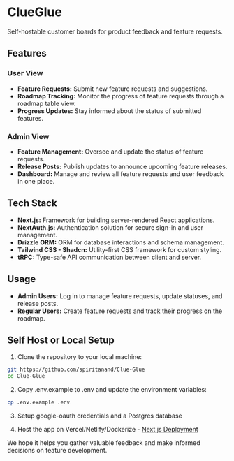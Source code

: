 # ClueGlue

Self-hostable customer boards for product feedback and feature requests.

## Features

### User View

- **Feature Requests:** Submit new feature requests and suggestions.
- **Roadmap Tracking:** Monitor the progress of feature requests through a roadmap table view.
- **Progress Updates:** Stay informed about the status of submitted features.

### Admin View

- **Feature Management:** Oversee and update the status of feature requests.
- **Release Posts:** Publish updates to announce upcoming feature releases.
- **Dashboard:** Manage and review all feature requests and user feedback in one place.

## Tech Stack

- **Next.js:** Framework for building server-rendered React applications.
- **NextAuth.js:** Authentication solution for secure sign-in and user management.
- **Drizzle ORM:** ORM for database interactions and schema management.
- **Tailwind CSS - Shadcn:** Utility-first CSS framework for custom styling.
- **tRPC:** Type-safe API communication between client and server.

## Usage

- **Admin Users:** Log in to manage feature requests, update statuses, and release posts.
- **Regular Users:** Create feature requests and track their progress on the roadmap.

## Self Host or Local Setup

1. Clone the repository to your local machine:

```bash
git https://github.com/spiritanand/Clue-Glue 
cd Clue-Glue
```

2. Copy .env.example to .env and update the environment variables:

```bash
cp .env.example .env
```

3. Setup google-oauth credentials and a Postgres database

4. Host the app on
   Vercel/Netlify/Dockerize - [Next.js Deployment](https://nextjs.org/docs/app/building-your-application/deploying)

We hope it helps you gather valuable feedback and make informed decisions on feature
development.